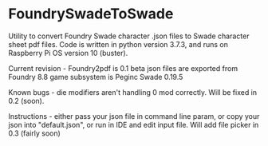# FoundrySwadeToSwade
Utility to convert Foundry Swade character .json files to Swade character sheet pdf files.
Code is written in python version 3.7.3, and runs on Raspberry Pi OS version 10 (buster).

Current revision - Foundry2pdf is 0.1 beta
json files are exported from Foundry 8.8
game subsystem is Peginc Swade 0.19.5

Known bugs - die modifiers aren't handling 0 mod correctly. Will be fixed in 0.2 (soon).

Instructions - either pass your json file in command line param, or copy your json into "default.json", or run in IDE
and edit input file. Will add file picker in 0.3 (fairly soon)
